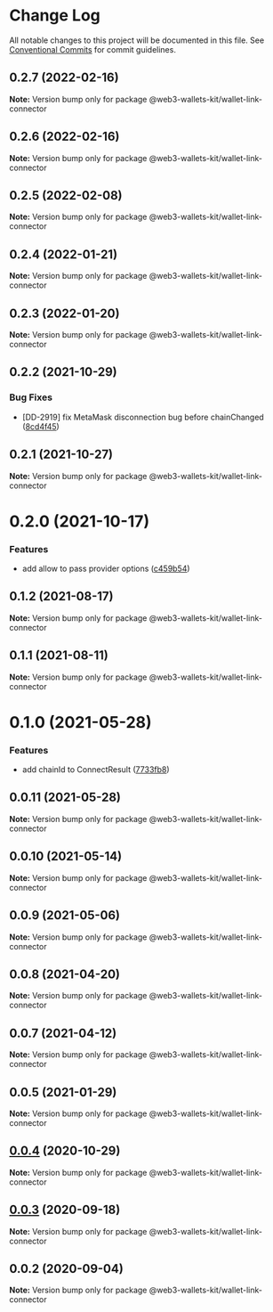 # Change Log

All notable changes to this project will be documented in this file.
See [Conventional Commits](https://conventionalcommits.org) for commit guidelines.

## 0.2.7 (2022-02-16)

**Note:** Version bump only for package @web3-wallets-kit/wallet-link-connector





## 0.2.6 (2022-02-16)

**Note:** Version bump only for package @web3-wallets-kit/wallet-link-connector





## 0.2.5 (2022-02-08)

**Note:** Version bump only for package @web3-wallets-kit/wallet-link-connector





## 0.2.4 (2022-01-21)

**Note:** Version bump only for package @web3-wallets-kit/wallet-link-connector





## 0.2.3 (2022-01-20)

**Note:** Version bump only for package @web3-wallets-kit/wallet-link-connector





## 0.2.2 (2021-10-29)


### Bug Fixes

* [DD-2919] fix MetaMask disconnection bug before chainChanged ([8cd4f45](https://github.com/akropolisio/web3-wallets-kit/commit/8cd4f45074d8893f82e33fa79710fa2911b829a7))





## 0.2.1 (2021-10-27)

**Note:** Version bump only for package @web3-wallets-kit/wallet-link-connector





# 0.2.0 (2021-10-17)


### Features

* add allow to pass provider options ([c459b54](https://github.com/akropolisio/web3-wallets-kit/commit/c459b54380fa88a13dae0d63a2b23eaa95bc6090))





## 0.1.2 (2021-08-17)

**Note:** Version bump only for package @web3-wallets-kit/wallet-link-connector





## 0.1.1 (2021-08-11)

**Note:** Version bump only for package @web3-wallets-kit/wallet-link-connector





# 0.1.0 (2021-05-28)


### Features

* add chainId to ConnectResult ([7733fb8](https://github.com/akropolisio/web3-wallets-kit/commit/7733fb8badc43fd29b77de972c65772b5013734a))





## 0.0.11 (2021-05-28)

**Note:** Version bump only for package @web3-wallets-kit/wallet-link-connector





## 0.0.10 (2021-05-14)

**Note:** Version bump only for package @web3-wallets-kit/wallet-link-connector





## 0.0.9 (2021-05-06)

**Note:** Version bump only for package @web3-wallets-kit/wallet-link-connector





## 0.0.8 (2021-04-20)

**Note:** Version bump only for package @web3-wallets-kit/wallet-link-connector





## 0.0.7 (2021-04-12)

**Note:** Version bump only for package @web3-wallets-kit/wallet-link-connector





## 0.0.5 (2021-01-29)

**Note:** Version bump only for package @web3-wallets-kit/wallet-link-connector





## [0.0.4](https://github.com/akropolisio/web3-wallets-kit/compare/@web3-wallets-kit/wallet-link-connector@0.0.3...@web3-wallets-kit/wallet-link-connector@0.0.4) (2020-10-29)

**Note:** Version bump only for package @web3-wallets-kit/wallet-link-connector





## [0.0.3](https://github.com/akropolisio/web3-wallets-kit/compare/@web3-wallets-kit/wallet-link-connector@0.0.2...@web3-wallets-kit/wallet-link-connector@0.0.3) (2020-09-18)

**Note:** Version bump only for package @web3-wallets-kit/wallet-link-connector





## 0.0.2 (2020-09-04)

**Note:** Version bump only for package @web3-wallets-kit/wallet-link-connector
